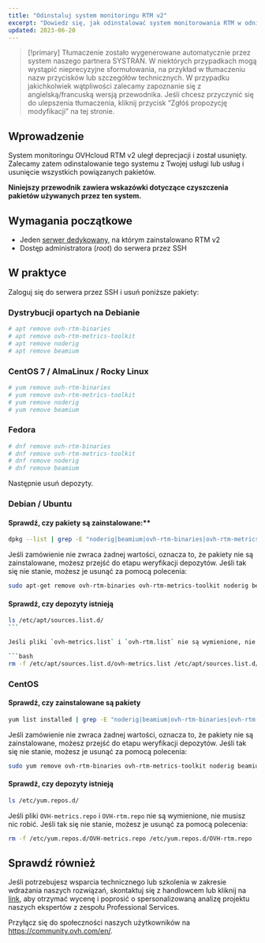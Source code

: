 ```yaml
---
title: "Odinstaluj system monitoringu RTM v2"
excerpt: "Dowiedz się, jak odinstalować system monitorowania RTM w odniesieniu do Twoich usług"
updated: 2023-06-20
---
```


> [!primary]
> Tłumaczenie zostało wygenerowane automatycznie przez system naszego partnera SYSTRAN. W niektórych przypadkach mogą wystąpić nieprecyzyjne sformułowania, na przykład w tłumaczeniu nazw przycisków lub szczegółów technicznych. W przypadku jakichkolwiek wątpliwości zalecamy zapoznanie się z angielską/francuską wersją przewodnika. Jeśli chcesz przyczynić się do ulepszenia tłumaczenia, kliknij przycisk “Zgłóś propozycję modyfikacji” na tej stronie.
>

## Wprowadzenie

System monitoringu OVHcloud RTM v2 uległ deprecjacji i został usunięty. Zalecamy zatem odinstalowanie tego systemu z Twojej usługi lub usług i usunięcie wszystkich powiązanych pakietów.

**Niniejszy przewodnik zawiera wskazówki dotyczące czyszczenia pakietów używanych przez ten system.**

## Wymagania początkowe

- Jeden [serwer dedykowany](https://www.ovhcloud.com/pl/bare-metal/), na którym zainstalowano RTM v2
- Dostęp administratora (*root*) do serwera przez SSH

## W praktyce

Zaloguj się do serwera przez SSH i usuń poniższe pakiety:

### Dystrybucji opartych na Debianie

```bash
# apt remove ovh-rtm-binaries
# apt remove ovh-rtm-metrics-toolkit
# apt remove noderig
# apt remove beamium
```

### CentOS 7 / AlmaLinux / Rocky Linux

```bash
# yum remove ovh-rtm-binaries
# yum remove ovh-rtm-metrics-toolkit
# yum remove noderig
# yum remove beamium
```

### Fedora

```bash
# dnf remove ovh-rtm-binaries
# dnf remove ovh-rtm-metrics-toolkit
# dnf remove noderig
# dnf remove beamium
```

Następnie usuń depozyty.

### Debian / Ubuntu

#### Sprawdź, czy pakiety są zainstalowane:**

```bash
dpkg --list | grep -E "noderig|beamium|ovh-rtm-binaries|ovh-rtm-metrics-toolkit"
```

Jeśli zamówienie nie zwraca żadnej wartości, oznacza to, że pakiety nie są zainstalowane, możesz przejść do etapu weryfikacji depozytów. Jeśli tak się nie stanie, możesz je usunąć za pomocą polecenia:

```bash
sudo apt-get remove ovh-rtm-binaries ovh-rtm-metrics-toolkit noderig beamium
```

#### Sprawdź, czy depozyty istnieją

```bash
ls /etc/apt/sources.list.d/
``` 

Jeśli pliki `ovh-metrics.list` i `ovh-rtm.list` nie są wymienione, nie musisz nic robić. Jeśli tak się nie stanie, możesz je usunąć za pomocą polecenia:

```bash
rm -f /etc/apt/sources.list.d/ovh-metrics.list /etc/apt/sources.list.d/ovh-rtm.list
```

### CentOS

#### Sprawdź, czy zainstalowane są pakiety

```bash
yum list installed | grep -E "noderig|beamium|ovh-rtm-binaries|ovh-rtm-metrics-toolkit"
```

Jeśli zamówienie nie zwraca żadnej wartości, oznacza to, że pakiety nie są zainstalowane, możesz przejść do etapu weryfikacji depozytów. Jeśli tak się nie stanie, możesz je usunąć za pomocą polecenia:

```bash
sudo yum remove ovh-rtm-binaries ovh-rtm-metrics-toolkit noderig beamium
```

#### Sprawdź, czy depozyty istnieją

```bash
ls /etc/yum.repos.d/
```

Jeśli pliki `OVH-metrics.repo` i `OVH-rtm.repo` nie są wymienione, nie musisz nic robić. Jeśli tak się nie stanie, możesz je usunąć za pomocą polecenia: 

```bash
rm -f /etc/yum.repos.d/OVH-metrics.repo /etc/yum.repos.d/OVH-rtm.repo
```

## Sprawdź również

Jeśli potrzebujesz wsparcia technicznego lub szkolenia w zakresie wdrażania naszych rozwiązań, skontaktuj się z handlowcem lub kliknij na [link](https://www.ovhcloud.com/pl/professional-services/), aby otrzymać wycenę i poprosić o spersonalizowaną analizę projektu naszych ekspertów z zespołu Professional Services.

Przyłącz się do społeczności naszych użytkowników na <https://community.ovh.com/en/>.
